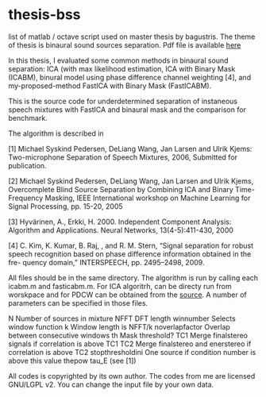 thesis-bss
==========
list of matlab / octave script used on master thesis by bagustris.
The theme of thesis is binaural sound sources separation. Pdf file is available [here]( http://www.mendeley.com/download/public/6887973/5393254001/c61cc0b8ee45c17e75481e01ee01a6a3b2ca0ac2/dl.pdf)

In this thesis, I evaluated some common methods in binaural sound separation: ICA (with max likelihood estimation, ICA with Binary Mask (ICABM), binural model using phase difference channel weighting [4], and my-proposed-method FastICA with Binary Mask (FastICABM).

This is the source code for underdetermined separation of instaneous speech mixtures with FastICA and binaural mask and the comparison for benchmark. 

The algorithm is described in

[1]	Michael Syskind Pedersen, DeLiang Wang, Jan Larsen and Ulrik Kjems: 
	Two-microphone Separation of Speech Mixtures, 2006, Submitted for publication.

[2]	Michael Syskind Pedersen, DeLiang Wang, Jan Larsen and Ulrik Kjems, Overcomplete Blind Source Separation by 
	Combining ICA and Binary Time-Frequency Masking, IEEE International workshop on Machine 
	Learning for Signal Processing, pp. 15-20, 2005

[3] Hyvärinen, A., Erkki, H. 2000. Independent Component
Analysis: Algorithm and Applications. Neural Networks, 13(4-5):411-430, 2000

[4] C. Kim, K. Kumar, B. Raj, , and R. M. Stern, “Signal separation for robust
speech recognition based on phase difference information obtained in the fre-
quency domain,” INTERSPEECH, pp. 2495–2498, 2009.


All files should be in the same directory. 
The algorithm is run by calling each icabm.m and fasticabm.m. 
For ICA algoritrh, can be directy run from worskpace and for PDCW can be obtained from the [source](http://www.cs.cmu.edu/~chanwook/MyAlgorithms/PDCW_IS2009/INTERSPEECH2009Package.zip).
A number of parameters can be specified in those files.

N 			Number of sources in mixture
NFFT			DFT length
winnumber		Selects window function
k			Window length is NFFT/k
noverlapfactor		Overlap between consecutive windows
th 			Mask threshold?
TC1			Merge finalstereo signals if correlation is above TC1
TC2	 		Merge finalstereo and enerstereo if correlation is above TC2
stopthresholdini	One source if condition number is above this value
thepow			tau_E (see [1])

All codes is copyrighted by its own author. The codes from me are licensed GNU/LGPL v2.
You can change the input file by your own data.
